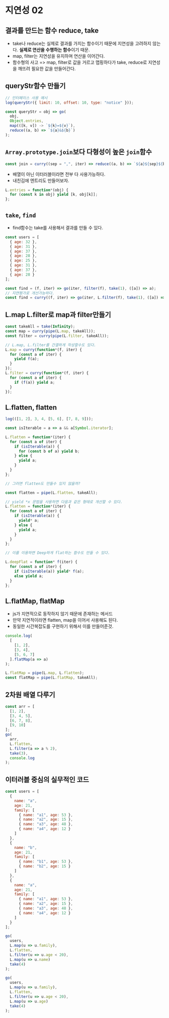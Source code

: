 # 지연성 02

## 결과를 만드는 함수 reduce, take

- take나 reduce는 실제로 결과를 가지는 함수이기 때문에 지연성을 고려하지 않는다. **실제로 연산을 수행하는 함수**이기 때문.
- map, filter는 지연성을 유지하며 연산을 이어간다.
- 함수형의 사고 => map, filter로 값을 거르고 맵핑하다가 take, reduce로 지연성을 깨뜨려 필요한 값을 만들어간다.

## queryStr함수 만들기

```js
// 인터페이스 사용 예시
log(queryStr({ limit: 10, offset: 10, type: "notice" }));

const queryStr = obj => go(
  obj,
  Object.entries,
  map(([k, v]) -> `${k}=${v}`),
  reduce((a, b) => `${a}&${b}`)
);
```

## `Array.prototype.join`보다 다형성이 높은 `join`함수

```js
const join = curry((sep = ",", iter) => reduce((a, b) => `${a}${sep}${b}`));
```

- 배열이 아닌 이터러블이라면 전부 다 사용가능하다.
- 내친김에 엔트리도 만들어보자.

```js
L.entries = function*(obj) {
  for (const k in obj) yield [k, obj[k]];
};
```

## `take`, `find`

- find함수는 take를 사용해서 결과를 만들 수 있다.

```js
const users = [
  { age: 32 },
  { age: 31 },
  { age: 37 },
  { age: 28 },
  { age: 25 },
  { age: 31 },
  { age: 37 },
  { age: 28 }
];

const find = (f, iter) => go(iter, filter(f), take(1), ([a]) => a);
// 지연평가로 개선가능하다.
const find = curry((f, iter) => go(iter, L.filter(f), take(1), ([a]) => a));
```

## L.map L.filter로 map과 filter만들기

```js
const takeAll = take(Infinity);
const map = curry(pipe(L.map, takeAll));
const filter = curry(pipe(L.filter, takeAll));

// L.map, L.filter를 간결하게 작성할수도 있다.
L.map = curry(function*(f, iter) {
  for (const a of iter) {
    yield f(a);
  }
});
L.filter = curry(function*(f, iter) {
  for (const a of iter) {
    if (f(a)) yield a;
  }
});
```

## L.flatten, flatten

```js
log(([1, 2], 3, 4, [5, 6], [7, 8, 9]));

const isIterable = a => a && a[Symbol.iterator];

L.flatten = function*(iter) {
  for (const a of iter) {
    if (isIterable(a)) {
      for (const b of a) yield b;
    } else {
      yield a;
    }
  }
};

// 그러면 flatten도 만들수 있지 않을까?

const flatten = pipe(L.flatten, takeAll);

// yield *x 문법을 사용하면 다음과 같은 형태로 개선할 수 있다.
L.flatten = function*(iter) {
  for (const a of iter) {
    if (isIterable(a)) {
      yield* a;
    } else {
      yield a;
    }
  }
};

// 이를 이용하면 Deep하게 flat하는 함수도 만들 수 있다.

L.deepFlat = function* f(iter) {
  for (const a of iter) {
    if (isIterable(a)) yield* f(a);
    else yield a;
  }
};
```

## L.flatMap, flatMap

- js가 지연적으로 동작하지 않기 때문에 존재하는 메서드
- 만약 지연적이라면 flatten, map을 이어서 사용해도 된다.
- 동일한 시간복잡도를 구현하기 위해서 이를 만들어준것.

```js
console.log(
  [
    [1, 2],
    [3, 4],
    [5, 6, 7]
  ].flatMap(a => a)
);

L.flatMap = pipe(L.map, L.flatten);
const flatMap = pipe(L.flatMap, takeAll);
```

## 2차원 배열 다루기

```js
const arr = [
  [1, 2],
  [3, 4, 5],
  [6, 7, 8],
  [9, 10]
];
go(
  arr,
  L.flatten,
  L.filter(a => a % 2),
  take(3),
  console.log
);
```

## 이터러블 중심의 실무적인 코드

```js
const users = [
  {
    name: "a",
    age: 21,
    family: [
      { name: "a1", age: 53 },
      { name: "a2", age: 15 },
      { name: "a3", age: 48 },
      { name: "a4", age: 12 }
    ]
  },
  {
    name: "b",
    age: 21,
    family: [
      { name: "b1", age: 53 },
      { name: "b2", age: 15 }
    ]
  },
  {
    name: "a",
    age: 21,
    family: [
      { name: "a1", age: 53 },
      { name: "a2", age: 15 },
      { name: "a3", age: 48 },
      { name: "a4", age: 12 }
    ]
  }
];

go(
  users,
  L.map(u => u.family),
  L.flatten,
  L.filter(u => u.age < 20),
  L.map(u => u.name)
  take(4)
);

go(
  users,
  L.map(u => u.family),
  L.flatten,
  L.filter(u => u.age < 20),
  L.map(u => u.age)
  take(4)
);
```
